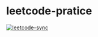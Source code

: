 # leetcode-pratice
[![leetcode-sync](https://github.com/ytchen175/leetcode-pratice/actions/workflows/leetcode-sync.yml/badge.svg)](https://github.com/ytchen175/leetcode-pratice/actions/workflows/leetcode-sync.yml)

